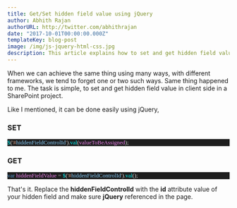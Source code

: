 ```yaml
---
title: Get/Set hidden field value using jQuery
author: Abhith Rajan
authorURL: http://twitter.com/abhithrajan
date: "2017-10-01T00:00:00.000Z"
templateKey: blog-post
image: /img/js-jquery-html-css.jpg
description: This article explains how to set and get hidden field value using jQuery.
---
```


When we can achieve the same thing using many ways, with different frameworks, we tend to forget one or two such ways. Same thing happened to me. The task is simple, to set and get hidden field value in client side in a SharePoint project.

Like I mentioned, it can be done easily using jQuery,

### SET

<pre style="font-family:Consolas;font-size:13;color:gainsboro;background:#1e1e1e;"><span style="color:cyan;">$</span>(<span style="color:#d69d85;">&#39;#</span><span style="color:lightskyblue;">hiddenFieldControlId</span><span style="color:#d69d85;">&#39;</span>).<span style="color:cyan;">val</span>(<span style="color:violet;">valueToBeAssigned</span>);
</pre>

### GET

<pre style="font-family:Consolas;font-size:13;color:gainsboro;background:#1e1e1e;"><span style="color:#569cd6;">var</span>&nbsp;<span style="color:violet;">hiddenFieldValue</span>&nbsp;<span style="color:#b4b4b4;">=</span>&nbsp;<span style="color:cyan;">$</span>(<span style="color:#d69d85;">&#39;#</span><span style="color:lightskyblue;">hiddenFieldControlId</span><span style="color:#d69d85;">&#39;</span>).<span style="color:cyan;">val</span>();
</pre>

That's it. Replace the **hiddenFieldControlId** with the **id** attribute value of your hidden field and make sure **jQuery** referenced in the page.
